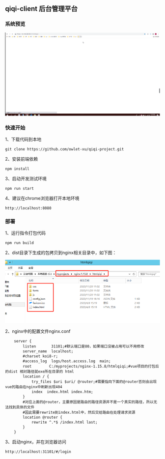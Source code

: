 ## qiqi-client 后台管理平台

### 系统预览

![qiqi](./docs/imgs/qiqi.gif)

### 快速开始

1、下载代码到本地

```
git clone https://github.com/owlet-xu/qiqi-project.git
```

2、安装前端依赖

```
npm install
```

3、启动开发测试环境

```
npm run start
```

4、建议在chrome浏览器打开本地环境

```
http://localhost:8080
```

### 部署

1、运行指令打包代码

```
npm run build
```

2、dist目录下生成的包拷贝到nginx相关目录中，如下图：

![nginx部署](./docs/imgs/nginx.jpg "nginx部署")

2、nginx中的配置文件nginx.conf

```
	server {
        listen       31101;#默认端口是80，如果端口没被占用可以不用修改
        server_name  localhost;
        #charset koi8-r;
        #access_log  logs/host.access.log  main;
        root        C:/myprojects/nginx-1.15.8/htmlqiqi;#vue项目的打包后的dist 相对路径就exe所在目录的 html
        location / {
            try_files $uri $uri/ @router;#需要指向下面的@router否则会出现vue的路由在nginx中刷新出现404
            index  index.html index.htm;
        }
        #对应上面的@router，主要原因是路由的路径资源并不是一个真实的路径，所以无法找到具体的文件
        #因此需要rewrite到index.html中，然后交给路由在处理请求资源
        location @router {
            rewrite ^.*$ /index.html last;
        }
    }
```

3、启动nginx，并在浏览器访问

```
http://localhost:31101/#/login
```

